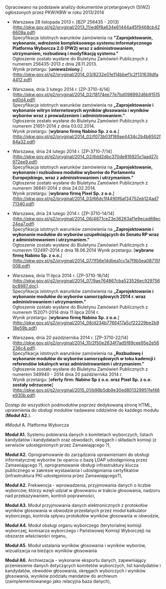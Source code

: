 Opracowano na podstawie analizy dokumentów przetargowych (SIWZ) ogłoszonych przez PKW/KBW w roku 2013/2014

 - Warszawa 28 listopada 2013 r. [BZP 256435 - 2013] (http://pkw.gov.pl/g2/oryginal/2013_11/ed6f8a634e61444a45f9468cb426609a.pdf)  
Specyfikacja istotnych warunków zamówienia na **"Zaprojektowanie, wykonanie, wdrożenie kompleksowego systemu informatycznego Platforma Wyborcza 2.0 (PW2) wraz z administrowaniem, utrzymaniem, rozbudową i modyfikacją systemu."**  
Ogłoszenie zostało wysłane do Biuletynu Zamówień Publicznych z numerem 256435-2013 z dnia 28.11.2013.  
Wynik przetargu: [**unieważniony.**] (http://pkw.gov.pl/g2/oryginal/2014_03/8232e01e114bbef1c2f131639dfa4412.pdf)   

 - Warszawa, dnia 3 lutego 2014 r. [ZP-3710-4/14] (http://pkw.gov.pl/g2/oryginal/2014_02/18174ee77e7bd098992d6b91515ed0d4.pdf)  
Specyfikacja istotnych warunków zamówienia na **„Zaprojektowanie i wykonanie witryn internetowych wyników głosowania i wyników wyborów wraz z prowadzeniem i administrowaniem.”**  
Ogłoszenie zostało wysłane do Biuletynu Zamówień Publicznych z numerem 21651-2014 z dnia 03.02.2014.  
Wynik przetargu: [**wybrano firmę Nabino Sp. z o.o.**] (http://pkw.gov.pl/g2/oryginal/2014_02/f073b03f189ae4434c2b4b6502f84a32.pdf)  

 - Warszawa, dnia 24 lutego 2014 r. [ZP-3710-7/14] (http://pkw.gov.pl/g2/oryginal/2014_02/6dd2dbc370de816925c1aad27c972ee9.pdf)  
Specyfikacja istotnych warunków zamówienia na **„Zaprojektowanie, wykonanie i rozbudowa modułów wyborów do Parlamentu Europejskiego, wraz z administrowaniem i utrzymaniem.”**  
Ogłoszenie zostało wysłane do Biuletynu Zamówień Publicznych z numerem 36841-2014 z dnia 24.02.2014.  
Wynik przetargu: [**wybrano firmę Pixel Sp. z o.o.**] (http://pkw.gov.pl/g2/oryginal/2014_03/66dc1f4490f6af34752eb124ad771340.pdf)  

 - Warszawa, dnia 24 lutego 2014 r. [ZP-3710-14/14] (http://pkw.gov.pl/g2/oryginal/2014_06/4871ce23e36263af1e9ecad68ec24ea7.pdf)  
Specyfikacja istotnych warunków zamówienia na **„Zaprojektowanie i wykonanie modułów do wyborów uzupełniających do Senatu RP wraz z administrowaniem i utrzymaniem.”**  
Ogłoszenie zostało wysłane do Biuletynu Zamówień Publicznych z numerem 132497-2014 z dnia 18.06.2014 
Wynik przetargu: [**wybrano firmę Nabino Sp. z o.o.**] (http://pkw.gov.pl/g2/oryginal/2014_07/1f56e14dbea1cc1a7f9b5ea08715f008.pdf)  

 - Warszawa, dnia 11 lipca 2014 r. [ZP-3710-16/14] (http://pkw.gov.pl/g2/oryginal/2014_07/9ae764867cba523526ec929756bc8987.doc).  
Specyfikacja istotnych warunków zamówienia na **„Zaprojektowanie  i wykonanie modułów do wyborów samorządowych 2014 r. 
wraz administrowaniem i utrzymaniem.”**  
Ogłoszenie zostało wysłane do Biuletynu Zamówień Publicznych z numerem 152071-2014 dnia 11 lipca 2014 r.  
Wynik przetargu: [**wybrano firmę Nabino Sp. z o.o.**] (http://pkw.gov.pl/g2/oryginal/2014_08/d234b7766417a5cf22229be2b918e59b.pdf)  

 - Warszawa, dnia 20 października 2014 r. [ZP-3710-22/14] (http://pkw.gov.pl/g2/oryginal/2014_10/2f50e2634f7ad5f89cee95e2e56236c4.pdf).  
Specyfikacja istotnych warunków zamówienia na **„Rozbudowę i wykonanie modułów do wyborów samorządowych w toku kadencji
i referendów lokalnych wraz administrowaniem i utrzymaniem.”**
Ogłoszenie zostało wysłane do Biuletynu Zamówień Publicznych z numerem 349940 - 2014 dnia 20 października 2014 r.  
Wynik przetargu: [**oferty firm: Nabino Sp z o.o. oraz Pixel Sp. z o.o. zostały odrzucone**] (http://pkw.gov.pl/g2/oryginal/2015_01/b98b5db9e30ed8013299511ef46e930b.pdf)  


Dostęp do wszystkich podmodułów poprzez dedykowaną stronę HTML, uprawnienia do obsługi modułów nadawane oddzielnie do każdego modułu (**Moduł A2.**).

#Moduł A. Platforma Wyborcza

**Moduł A1.** Systemu pobierania danych o komitetach wyborczych, listach kandydatów i kandydatach oraz obwodach, okręgach i składach komisji (z serwisów udostępnionych przez Zamawiającego ?),

**Moduł A2.** Oprogramowanie do zarządzania uprawnieniami do obsługi informatycznej wyborów (w oparciu o bazę LDAP udostępnioną przez Zamawiającego ?), oprogramowanie obsługi infrastruktury klucza publicznego w zakresie wystawiania i udostępniania certyfikatów (infrastruktura PKI udostępniona przez Zamawiającego?),

**Moduł A2.** Frekwencja - wprowadzenia, przyjmowania danych o liczbie wyborców, którzy wzięli udział w głosowaniu w trakcie głosowania, nadzoru nad przekazywaniem, kontroli poprawności,

**Moduł A3.** Moduł przyjmowania danych elektronicznych z protokołów wyników głosowania w obwodzie przesłanych przez moduł kalkulator wyborczego, kontrola spływu protokołów wyników głosowania w obwodzie,

**Moduł A4.** Moduł obsługi organu wyborczego (terytorialnej komisji wyborczej, komisarza wyborczego i Państwowej Komisji Wyborczej) na obszarze właściwości organu,

**Moduł A5.** Moduł ustalania wyników głosowania i wyników wyborów, wizualizacja na bieżąco wyników głosowania 

**Moduł A6.** Archiwizacja - wykonanie eksportu danych, zapewniający przeniesienie danych dotyczących komitetów wyborczych, list kandydatów i kandydatów, obwodów głosowania, okręgach wyborczych i wyników głosowania, wyników podziału mandatów do archiwum (zaimplementowanego jako relacyjna baza danych),
